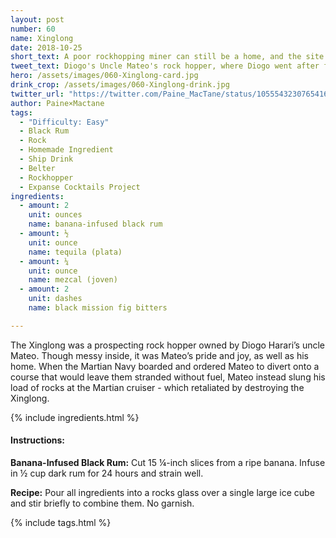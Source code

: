 ```yaml
---
layout: post
number: 60
name: Xinglong
date: 2018-10-25
short_text: A poor rockhopping miner can still be a home, and the site of tragic resistance.
tweet_text: Diogo's Uncle Mateo's rock hopper, where Diogo went after failing as a water thief on Ceres. 
hero: /assets/images/060-Xinglong-card.jpg
drink_crop: /assets/images/060-Xinglong-drink.jpg
twitter_url: "https://twitter.com/Paine_MacTane/status/1055543230765416449"
author: Paine×Mactane
tags:
  - "Difficulty: Easy"
  - Black Rum
  - Rock
  - Homemade Ingredient
  - Ship Drink
  - Belter
  - Rockhopper
  - Expanse Cocktails Project
ingredients:
  - amount: 2
    unit: ounces
    name: banana-infused black rum
  - amount: ½
    unit: ounce
    name: tequila (plata)
  - amount: ¼
    unit: ounce
    name: mezcal (joven)
  - amount: 2
    unit: dashes
    name: black mission fig bitters

---
```


The Xinglong was a prospecting rock hopper owned by Diogo Harari’s uncle Mateo. Though messy inside, it was Mateo’s pride and joy, as well as his home. When the Martian Navy boarded and ordered Mateo to divert onto a course that would leave them stranded without fuel, Mateo instead slung his load of rocks at the Martian cruiser - which retaliated by destroying the Xinglong.

{% include ingredients.html %}

#### Instructions:

<strong>Banana-Infused Black Rum:</strong> Cut 15 ¼-inch slices from a ripe banana. Infuse in ½ cup dark rum for 24 hours and strain well.

<strong>Recipe:</strong> Pour all ingredients into a rocks glass over a single large ice cube and stir briefly to combine them. No garnish.

{% include tags.html %}

